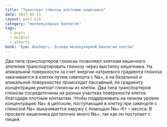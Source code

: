 ```yaml
---
title: "Транспорт глюкозы клетками кишечника"
date: 2017-05-11
layout: post.njk
category: "моллекулярная биология"
tags:
  - posts
  - molBiol
  - alberts
book: "Брюс Альбертс. Основы молекулярной биологии клетки"
---
```


Два типа транспортеров глюкозы позволяют клеткам кишечного эпителия транспортировать глюкозу через выстилку кишечника. На апикальной поверхности за счет энергии натриевого градиента глюкоза закачивается в клетки путем симпорта с Na+, a на базальной и апикальной поверхностях происходит пассивный, по градиенту концентрации,унипорт глюкозы из клеток. Два типа транспортеров глюкозы сосредоточены на разных участках поверхности клеток благодаря плотным контактам. Чтобы поддерживать на низком уровне концентрацию Na+ в цитозоле, поступающий в клетку при симпорте с глюкозой Na+ выкачивается наружу с помощью Na+-K+ – нacoca. В просвете кишечника достаточно много Na+, так как он поступает с пищей.
